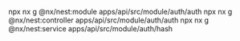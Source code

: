 npx nx g @nx/nest:module apps/api/src/module/auth/auth
npx nx g @nx/nest:controller apps/api/src/module/auth/auth
npx nx g @nx/nest:service apps/api/src/module/auth/hash
